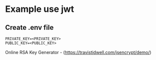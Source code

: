 # Example use jwt

## Create .env file

```
PRIVATE_KEY=<PRIVATE_KEY>
PUBLIC_KEY=<PUBLIC_KEY>
```

Online RSA Key Generator - (https://travistidwell.com/jsencrypt/demo/)
